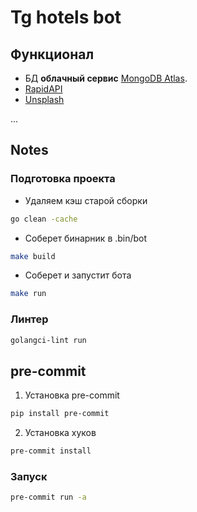 # Tg hotels bot

## Функционал

- БД **облачный сервис** [MongoDB Atlas](https://www.mongodb.com/atlas/database).
- [RapidAPI](https://rapidapi.com/apidojo/api/hotels4/)
- [Unsplash](https://unsplash.com)

...

## Notes

### Подготовка проекта

- Удаляем кэш старой сборки

```bash
go clean -cache
```

- Соберет бинарник в .bin/bot

```bash
make build
```

- Соберет и запустит бота

```bash
make run
```

### Линтер

```bash
golangci-lint run
```

## pre-commit

1. Установка pre-commit

```bash
pip install pre-commit
```

2. Установка хуков

```bash
pre-commit install
```

### Запуск

```bash
pre-commit run -a
```
